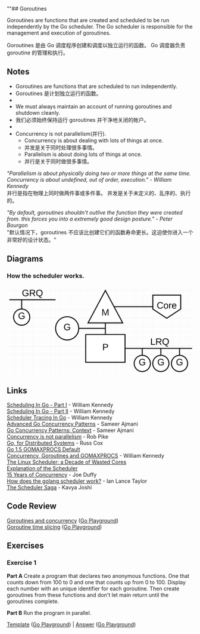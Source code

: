 ""## Goroutines

Goroutines are functions that are created and scheduled to be run independently by the Go scheduler. The Go scheduler is responsible for the management and execution of goroutines.

Goroutines 是由 Go 调度程序创建和调度以独立运行的函数。 Go 调度器负责 goroutine 的管理和执行。

## Notes

* Goroutines are functions that are scheduled to run independently.
* Goroutines 是计划独立运行的函数。
* 
* We must always maintain an account of running goroutines and shutdown cleanly.
* 我们必须始终保持运行 goroutines 并干净地关闭的帐户。
* 
* Concurrency is not parallelism(并行).
    * Concurrency is about dealing with lots of things at once.
    * 并发是关于同时处理很多事情。
    * Parallelism is about doing lots of things at once.
    * 并行是关于同时做很多事情。

_"Parallelism is about physically doing two or more things at the same time. Concurrency is about undefined, out of order, execution." - William Kennedy_    
并行是指在物理上同时做两件事或多件事。 并发是关于未定义的、乱序的、执行的。

_"By default, goroutines shouldn't outlive the function they were created from. this forces you into a extremely good design posture." - Peter Bourgon_  
"默认情况下，goroutines 不应该比创建它们的函数寿命更长。这迫使你进入一个非常好的设计状态。"

## Diagrams

### How the scheduler works.

![Ardan Labs](scheduler.png?v=2)

## Links

[Scheduling In Go - Part I](https://www.ardanlabs.com/blog/2018/08/scheduling-in-go-part1.html) - William Kennedy    
[Scheduling In Go - Part II](https://www.ardanlabs.com/blog/2018/08/scheduling-in-go-part2.html) - William Kennedy    
[Scheduler Tracing In Go](https://www.ardanlabs.com/blog/2015/02/scheduler-tracing-in-go.html) - William Kennedy   
[Advanced Go Concurrency Patterns](https://blog.golang.org/advanced-go-concurrency-patterns) - Sameer Ajmani    
[Go Concurrency Patterns: Context](https://blog.golang.org/context) - Sameer Ajmani    
[Concurrency is not parallelism](https://blog.golang.org/concurrency-is-not-parallelism) - Rob Pike    
[Go, for Distributed Systems](https://talks.golang.org/2013/distsys.slide) - Russ Cox    
[Go 1.5 GOMAXPROCS Default](https://docs.google.com/document/d/1At2Ls5_fhJQ59kDK2DFVhFu3g5mATSXqqV5QrxinasI/edit)    
[Concurrency, Goroutines and GOMAXPROCS](https://www.ardanlabs.com/blog/2014/01/concurrency-goroutines-and-gomaxprocs.html) - William Kennedy    
[The Linux Scheduler: a Decade of Wasted Cores](http://www.ece.ubc.ca/~sasha/papers/eurosys16-final29.pdf)    
[Explanation of the Scheduler](https://news.ycombinator.com/item?id=12460807)    
[15 Years of Concurrency](http://joeduffyblog.com/2016/11/30/15-years-of-concurrency/) - Joe Duffy    
[How does the golang scheduler work?](https://www.quora.com/How-does-the-golang-scheduler-work/answer/Ian-Lance-Taylor) - Ian Lance Taylor    
[The Scheduler Saga](https://www.youtube.com/watch?v=YHRO5WQGh0k) - Kavya Joshi

## Code Review

[Goroutines and concurrency](example/goroutine_concurrency/goroutine_concurrency.go) ([Go Playground](https://play.golang.org/p/4n6G3uRDc83))  
[Goroutine time slicing](example/goroutine_time_slicing/goroutine_time_slicing.go) ([Go Playground](https://play.golang.org/p/QtNVo1nb4uQ))  

## Exercises

### Exercise 1

**Part A** Create a program that declares two anonymous functions. One that counts down from 100 to 0 and one that counts up from 0 to 100. Display each number with an unique identifier for each goroutine. Then create goroutines from these functions and don't let main return until the goroutines complete.

**Part B** Run the program in parallel.

[Template](exercise/template1/template1.go) ([Go Playground](https://play.golang.org/p/O0FB2gd6-7d)) |
[Answer](exercise/exercise1/exercise1.go) ([Go Playground](https://play.golang.org/p/uZlHjwf2CXY))